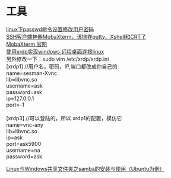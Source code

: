 










# 工具
[linux下passwd命令设置修改用户密码](https://www.cnblogs.com/Alanf/p/7994324.html)<br>
[SSH客户端神器MobaXterm，该抛弃putty、Xshell和CRT了](https://baijiahao.baidu.com/s?id=1593541647064594276&wfr=spider&for=pc)<br>
[MobaXterm 官网](https://mobaxterm.mobatek.net/)<br>
[使用xrdp实现windows 远程桌面连接linux](https://blog.csdn.net/qq_33530388/article/details/64502902)<br>
另外修改一下：sudo vim /etc/xrdp/xrdp.ini <br>
[xrdp1] //用户名，密码，IP,端口都改成你自己的<br>
name=sesman-Xvnc<br>
lib=libvnc.so <br>
username=ask <br>
password=ask <br>
ip=127.0.0.1 <br>
port=-1 <br>
<br>
[xrdp3] //可以登陆的，所以 xrdp1的配置，模仿它<br>
name=vnc-any <br>
lib=libvnc.so <br>
ip=ask <br>
port=ask5900 <br>
username=na <br>
password=ask <br>

[Linux与Windows共享文件夹之samba的安装与使用（Ubuntu为例）](https://www.cnblogs.com/gzdaijie/p/5194033.html)<br>
